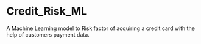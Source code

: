 # Credit_Risk_ML
A Machine Learning model to Risk factor of acquiring a credit card with the help of customers payment data.
